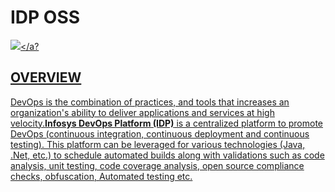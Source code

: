 
# IDP OSS
<a href="https://asciinema.org/a/42383"><img src="https://asciinema.org/a/42383.png"/></a?


## OVERVIEW

   DevOps is the combination of practices, and tools that increases an organization's ability to deliver applications and services at high velocity.**Infosys DevOps Platform (IDP)** is a centralized platform to promote DevOps (continuous integration, continuous deployment and continuous testing). This platform can be leveraged for various technologies (Java, .Net, etc.) to schedule automated builds along with validations such as code analysis, unit testing, code coverage analysis, open source compliance checks, obfuscation, Automated testing etc.


